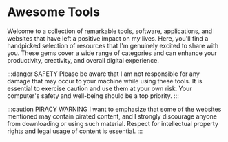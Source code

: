 # Awesome Tools

Welcome to a collection of remarkable tools, software, applications, and websites that have left a positive impact on my lives. Here, you'll find a handpicked selection of resources that I'm genuinely excited to share with you. These gems cover a wide range of categories and can enhance your productivity, creativity, and overall digital experience.

:::danger SAFETY
Please be aware that I am not responsible for any damage that may occur to your machine while using these tools. It is essential to exercise caution and use them at your own risk. Your computer's safety and well-being should be a top priority.
:::

:::caution PIRACY WARNING
I want to emphasize that some of the websites mentioned may contain pirated content, and I strongly discourage anyone from downloading or using such material. Respect for intellectual property rights and legal usage of content is essential.
:::